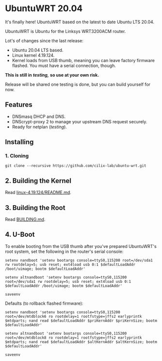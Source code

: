 # UbuntuWRT 20.04

It's finally here! UbuntuWRT based on the latest to date Ubuntu LTS 20.04.

UbuntuWRT is Ubuntu for the Linksys WRT3200ACM router.

Lot's of changes since the last release:

- Ubuntu 20.04 LTS based.
- Linux kernel 4.19.124.
- Kernel loads from USB thumb, meaning you can leave factory firmware flashed. You must have a serial connection, though.

**This is still in** ***testing,*** **so use at your own risk.**

Release will be shared one testing is done, but you can build yourself for now.

## Features

- DNSmasq DHCP and DNS.
- DNScrypt-proxy 2 to manage your upstream DNS request securely.
- Ready for netplan (*testing*).

## Installing

### 1. Cloning

```
git clone --recursive https://github.com/cilix-lab/ubuntu-wrt.git
```

## 2. Building the Kernel

Read [linux-4.19.124/README.md](https://github.com/cilix-lab/ubuntu-wrt/blob/master/linux-4.19.124/README.md).

## 3. Building the Root

Read [BUILDING.md](https://github.com/cilix-lab/ubuntu-wrt/blob/master/BUILDING.md).

## 4. U-Boot

To enable booting from the USB thumb after you've prepared UbuntuWRT's root system, set the following in the router's serial console:

```
setenv nandboot 'setenv bootargs console=ttyS0,115200 root=/dev/sda1 rw rootdelay=5; usb reset; ext4load usb 0:1 $defaultLoadAddr /boot/uimage; bootm $defaultLoadAddr'

setenv altnandboot 'setenv bootargs console=ttyS0,115200 root=/dev/sda1 rw rootdelay=5; usb reset; ext4load usb 0:1 $defaultLoadAddr /boot/uimage; bootm $defaultLoadAddr'

saveenv
```

Defaults (to rollback flashed firmware):

```
setenv nandboot 'setenv bootargs console=ttyS0,115200 root=/dev/mtdblock6 ro rootdelay=1 rootfstype=jffs2 earlyprintk $mtdparts; nand read $defaultLoadAddr $priKernAddr $priKernSize; bootm $defaultLoadAddr'

setenv altnandboot 'setenv bootargs console=ttyS0,115200 root=/dev/mtdblock8 ro rootdelay=1 rootfstype=jffs2 earlyprintk $mtdparts; nand read $defaultLoadAddr $altKernAddr $altKernSize; bootm $defaultLoadAddr'

saveenv
```
